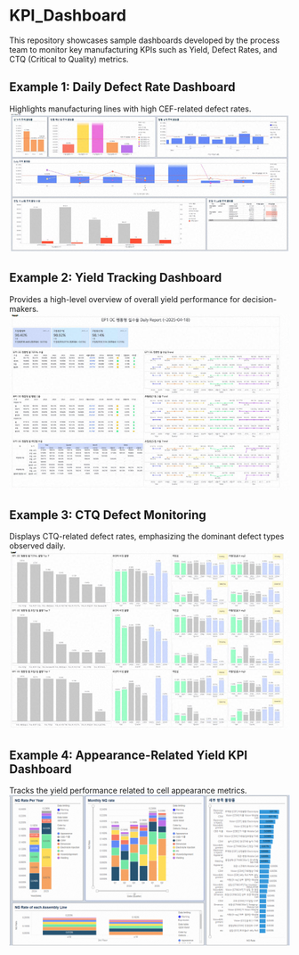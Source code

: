# KPI_Dashboard

This repository showcases sample dashboards developed by the process team to monitor key manufacturing KPIs such as Yield, Defect Rates, and CTQ (Critical to Quality) metrics.

## Example 1: Daily Defect Rate Dashboard  
Highlights manufacturing lines with high CEF-related defect rates.
![Example 1](visuals/CEF_Defect_Rate_Monitoring.png)

## Example 2: Yield Tracking Dashboard  
Provides a high-level overview of overall yield performance for decision-makers.
![Example 2](visuals/Yield_Tracking.png)

## Example 3: CTQ Defect Monitoring  
Displays CTQ-related defect rates, emphasizing the dominant defect types observed daily.
![Example 3](visuals/CTQ_Tracking.png)

## Example 4: Appearance-Related Yield KPI Dashboard  
Tracks the yield performance related to cell appearance metrics.
![Example 4](visuals/Yield_example2.png)
